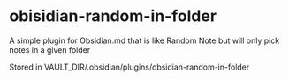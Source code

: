 # obisidian-random-in-folder
A simple plugin for Obsidian.md that is like Random Note but will only pick notes in a given folder


Stored in VAULT_DIR/.obsidian/plugins/obsidian-random-in-folder
